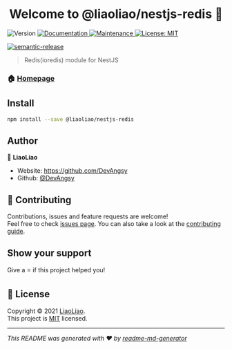 <h1 align="center">Welcome to @liaoliao/nestjs-redis 👋</h1>
<p>
  <img alt="Version" src="https://img.shields.io/badge/version-0.1.0-blue" />
  <a href="https://github.com/DevAngsy/nestjs-redis#readme" target="_blank">
    <img alt="Documentation" src="https://img.shields.io/badge/documentation-yes-brightgreen" />
  </a>
  <a href="https://github.com/DevAngsy/nestjs-redis/graphs/commit-activity" target="_blank">
    <img alt="Maintenance" src="https://img.shields.io/badge/Maintained%3F-yes-green" />
  </a>
  <a href="https://github.com/DevAngsy/nestjs-redis/blob/main/LICENSE" target="_blank">
    <img alt="License: MIT" src="https://img.shields.io/github/license/DevAngsy/nestjs-redis" />
  </a>
</p>

[![semantic-release](https://img.shields.io/badge/%20%20%F0%9F%93%A6%F0%9F%9A%80-semantic--release-e10079.svg)](https://github.com/semantic-release/semantic-release)

> Redis(ioredis) module for NestJS

### 🏠 [Homepage](https://github.com/DevAngsy/nestjs-redis#readme)

## Install

```sh
npm install --save @liaoliao/nestjs-redis
```

## Author

👤 **LiaoLiao**

-   Website: https://github.com/DevAngsy
-   Github: [@DevAngsy](https://github.com/DevAngsy)

## 🤝 Contributing

Contributions, issues and feature requests are welcome!<br />Feel free to check [issues page](https://github.com/DevAngsy/nestjs-redis/issues). You can also take a look at the [contributing guide](https://github.com/DevAngsy/nestjs-redis#readme).

## Show your support

Give a ⭐️ if this project helped you!

## 📝 License

Copyright © 2021 [LiaoLiao](https://github.com/DevAngsy).<br />
This project is [MIT](https://github.com/DevAngsy/nestjs-redis/blob/main/LICENSE) licensed.

---

_This README was generated with ❤️ by [readme-md-generator](https://github.com/kefranabg/readme-md-generator)_
